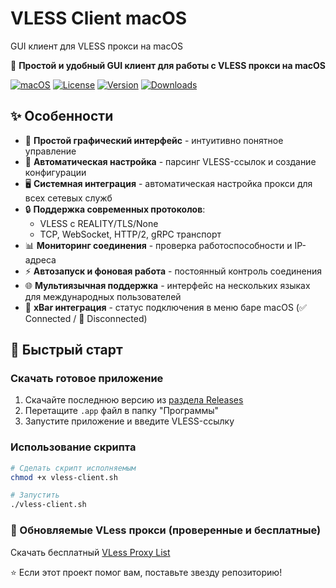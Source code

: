 # VLESS Client macOS
GUI клиент для VLESS прокси на macOS

🚀 **Простой и удобный GUI клиент для работы с VLESS прокси на macOS**

[![macOS](https://img.shields.io/badge/macOS-10.13+-blue?logo=apple)](https://www.apple.com/macos/)
[![License](https://img.shields.io/badge/License-MIT-green.svg)](LICENSE)
[![Version](https://img.shields.io/badge/Version-1.0.3-orange.svg)](https://github.com/26info/VLESS-Client-macOS/releases)
[![Downloads](https://img.shields.io/github/downloads/26info/VLESS-Client-macOS/total.svg)](https://github.com/26info/VLESS-Client-macOS/releases)

## ✨ Особенности

- 🎯 **Простой графический интерфейс** - интуитивно понятное управление
- 🔄 **Автоматическая настройка** - парсинг VLESS-ссылок и создание конфигурации
- 🖥️ **Системная интеграция** - автоматическая настройка прокси для всех сетевых служб
- 🔒 **Поддержка современных протоколов**:
  - VLESS с REALITY/TLS/None
  - TCP, WebSocket, HTTP/2, gRPC транспорт
- 📊 **Мониторинг соединения** - проверка работоспособности и IP-адреса
- ⚡ **Автозапуск и фоновая работа** - постоянный контроль соединения
- 🌐 **Мультиязычная поддержка** - интерфейс на нескольких языках для международных пользователей
- 📱 **xBar интеграция** - статус подключения в меню баре macOS (✅ Connected / 🔴 Disconnected)

## 🚀 Быстрый старт

### Скачать готовое приложение

1. Скачайте последнюю версию из [раздела Releases](https://github.com/26info/VLESS-Client-macOS/releases)
2. Перетащите `.app` файл в папку "Программы"
3. Запустите приложение и введите VLESS-ссылку

### Использование скрипта

```bash
# Сделать скрипт исполняемым
chmod +x vless-client.sh

# Запустить
./vless-client.sh
```

### 🔄 Обновляемые VLess прокси (проверенные и бесплатные)

Скачать бесплатный [VLess Proxy List](https://github.com/26info/vless-proxy-list)

⭐ Если этот проект помог вам, поставьте звезду репозиторию!
